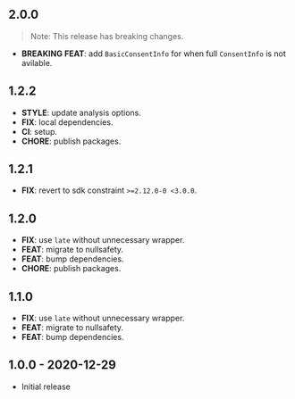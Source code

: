 ## 2.0.0

> Note: This release has breaking changes.

 - **BREAKING** **FEAT**: add `BasicConsentInfo` for when full `ConsentInfo` is not avilable.

## 1.2.2

 - **STYLE**: update analysis options.
 - **FIX**: local dependencies.
 - **CI**: setup.
 - **CHORE**: publish packages.

## 1.2.1

 - **FIX**: revert to sdk constraint `>=2.12.0-0 <3.0.0`.

## 1.2.0

 - **FIX**: use `late` without unnecessary wrapper.
 - **FEAT**: migrate to nullsafety.
 - **FEAT**: bump dependencies.
 - **CHORE**: publish packages.

## 1.1.0

 - **FIX**: use `late` without unnecessary wrapper.
 - **FEAT**: migrate to nullsafety.
 - **FEAT**: bump dependencies.

## 1.0.0 - 2020-12-29

- Initial release
